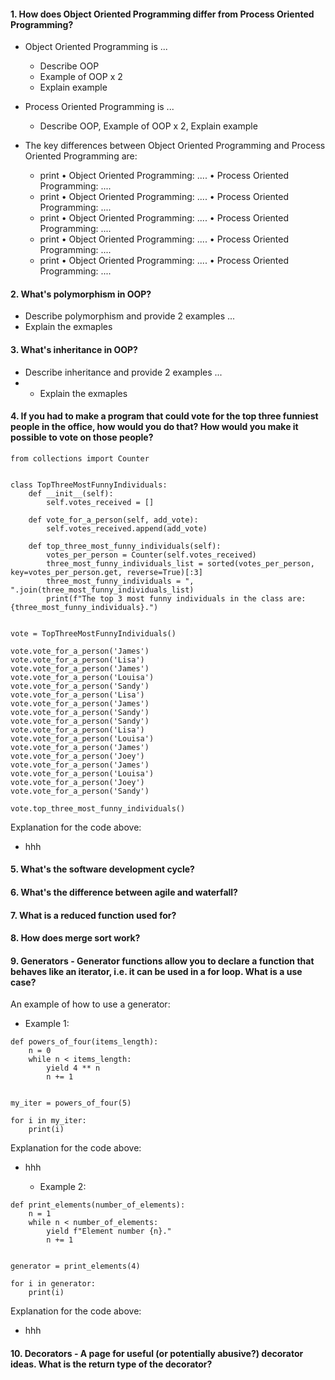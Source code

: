 #### 1. How does Object Oriented Programming differ from Process Oriented Programming?

- Object Oriented Programming is ...
   - Describe OOP
   - Example of OOP x 2
   - Explain example 
- Process Oriented Programming is ...
   - Describe OOP, Example of OOP x 2, Explain example 

- The key differences between Object Oriented Programming and Process Oriented Programming are:
   - print
      • Object Oriented Programming: ....
      • Process Oriented Programming: ....
   - print
      • Object Oriented Programming: ....
      • Process Oriented Programming: ....
   - print
      • Object Oriented Programming: ....
      • Process Oriented Programming: ....
   - print
      • Object Oriented Programming: ....
      • Process Oriented Programming: ....
   - print
      • Object Oriented Programming: ....
      • Process Oriented Programming: ....

#### 2. What's polymorphism in OOP?
- Describe polymorphism and provide 2 examples ...
- Explain the exmaples


#### 3. What's inheritance in OOP?
- Describe inheritance and provide 2 examples ...
- - Explain the exmaples

#### 4. If you had to make a program that could vote for the top three funniest people in the office, how would you do that? How would you make it possible to vote on those people?
```commandline
from collections import Counter


class TopThreeMostFunnyIndividuals:
    def __init__(self):
        self.votes_received = []

    def vote_for_a_person(self, add_vote):
        self.votes_received.append(add_vote)

    def top_three_most_funny_individuals(self):
        votes_per_person = Counter(self.votes_received)
        three_most_funny_individuals_list = sorted(votes_per_person, key=votes_per_person.get, reverse=True)[:3]
        three_most_funny_individuals = ", ".join(three_most_funny_individuals_list)
        print(f"The top 3 most funny individuals in the class are: {three_most_funny_individuals}.")


vote = TopThreeMostFunnyIndividuals()

vote.vote_for_a_person('James')
vote.vote_for_a_person('Lisa')
vote.vote_for_a_person('James')
vote.vote_for_a_person('Louisa')
vote.vote_for_a_person('Sandy')
vote.vote_for_a_person('Lisa')
vote.vote_for_a_person('James')
vote.vote_for_a_person('Sandy')
vote.vote_for_a_person('Sandy')
vote.vote_for_a_person('Lisa')
vote.vote_for_a_person('Louisa')
vote.vote_for_a_person('James')
vote.vote_for_a_person('Joey')
vote.vote_for_a_person('James')
vote.vote_for_a_person('Louisa')
vote.vote_for_a_person('Joey')
vote.vote_for_a_person('Sandy')

vote.top_three_most_funny_individuals()
```

Explanation for the code above:
- hhh


#### 5. What's the software development cycle?


#### 6. What's the difference between agile and waterfall?


#### 7. What is a reduced function used for?


#### 8. How does merge sort work?


#### 9. Generators - Generator functions allow you to declare a function that behaves like an iterator, i.e. it can be used in a for loop. What is a use case?
An example of how to use a generator:
   - Example 1:
```commandline
def powers_of_four(items_length):
    n = 0
    while n < items_length:
        yield 4 ** n
        n += 1


my_iter = powers_of_four(5)

for i in my_iter:
    print(i)
```
Explanation for the code above:
- hhh

   - Example 2:
```commandline
def print_elements(number_of_elements):
    n = 1
    while n < number_of_elements:
        yield f"Element number {n}."
        n += 1


generator = print_elements(4)

for i in generator:
    print(i)

```

Explanation for the code above:
- hhh



#### 10. Decorators - A page for useful (or potentially abusive?) decorator ideas. What is the return type of the decorator?

